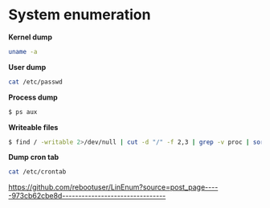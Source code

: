 
# System enumeration

**Kernel dump**
```sh
uname -a
```

**User dump**
```sh
cat /etc/passwd
```

**Process dump**
```sh
$ ps aux
```

**Writeable files**
```sh
$ find / -writable 2>/dev/null | cut -d "/" -f 2,3 | grep -v proc | sort -u
```

**Dump cron tab**
```sh
cat /etc/crontab
```



https://github.com/rebootuser/LinEnum?source=post_page-----973cb62cbe8d--------------------------------